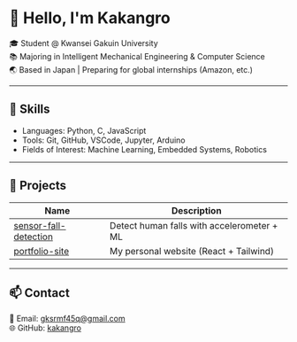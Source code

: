 # 👋 Hello, I'm Kakangro

🎓 Student @ Kwansei Gakuin University  
📚 Majoring in Intelligent Mechanical Engineering & Computer Science  
🌏 Based in Japan | Preparing for global internships (Amazon, etc.)

---

## 🔧 Skills
- Languages: Python, C, JavaScript
- Tools: Git, GitHub, VSCode, Jupyter, Arduino
- Fields of Interest: Machine Learning, Embedded Systems, Robotics

---

## 📁 Projects
| Name | Description |
|------|-------------|
| [sensor-fall-detection](https://github.com/kakangro/sensor-fall-detection) | Detect human falls with accelerometer + ML |
| [portfolio-site](https://github.com/kakangro/portfolio-site) | My personal website (React + Tailwind) |

---

## 📫 Contact
📧 Email: gksrmf45q@gmail.com  
🌐 GitHub: [kakangro](https://github.com/kakangro)
